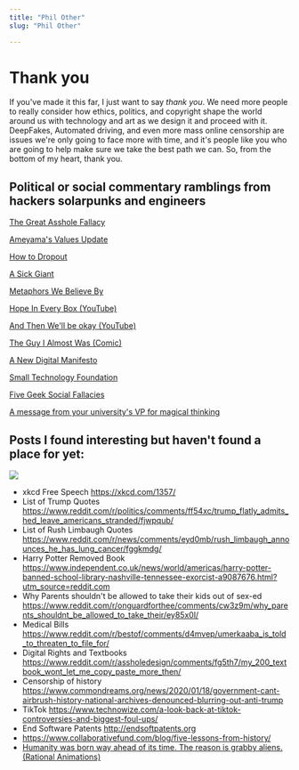 ```yaml
---
title: "Phil Other"
slug: "Phil Other"

---
```


# Thank you

If you've made it this far, I just want to say *thank you*. We need more people to really consider how ethics, politics, and copyright shape the world around us with technology and art as we design it and proceed with it. DeepFakes, Automated driving, and even more mass online censorship are issues we're only going to face more with time, and it's people like you who are going to help make sure we take the best path we can. So, from the bottom of my heart, thank you.

## Political or social commentary ramblings from hackers solarpunks and engineers

[The Great Asshole Fallacy](https://500ish.com/the-great-asshole-fallacy-82e108a755c7)

[Ameyama's Values Update](https://ameyama.com/blog/values-update)

[How to Dropout](http://ranprieur.com/essays/dropout.html)

[A Sick Giant](https://waitbutwhy.com/2020/01/sick-giant.html)

[Metaphors We Believe By](https://aaronzlewis.com/blog/2019/07/25/metaphors-we-believe-by/)

[Hope In Every Box (YouTube)](https://www.youtube.com/watch?v=K9KLZ8C9DrY)

[And Then We'll be okay (YouTube)](https://www.youtube.com/watch?v=7g1pmHSWHe0)

[The Guy I Almost Was (Comic)](http://electricsheepcomix.com/almostguy/)

[A New Digital Manifesto](https://anewdigitalmanifesto.com/)

[Small Technology Foundation](https://small-tech.org/about/#small-technology)

[Five Geek Social Fallacies](http://www.plausiblydeniable.com/opinion/gsf.html)

[A message from your university's VP for magical thinking](https://www.mcsweeneys.net/articles/a-message-from-your-universitys-vice-president-for-magical-thinking)

## Posts I found interesting but haven't found a place for yet:

![](https://imgs.xkcd.com/comics/free_speech.png)

* xkcd Free Speech https://xkcd.com/1357/
* List of Trump Quotes https://www.reddit.com/r/politics/comments/ff54xc/trump_flatly_admits_hed_leave_americans_stranded/fjwpqub/
* List of Rush Limbaugh Quotes https://www.reddit.com/r/news/comments/eyd0mb/rush_limbaugh_announces_he_has_lung_cancer/fggkmdg/
* Harry Potter Removed Book https://www.independent.co.uk/news/world/americas/harry-potter-banned-school-library-nashville-tennessee-exorcist-a9087676.html?utm_source=reddit.com
* Why Parents shouldn't be allowed to take their kids out of sex-ed https://www.reddit.com/r/onguardforthee/comments/cw3z9m/why_parents_shouldnt_be_allowed_to_take_their/ey85x0l/
* Medical Bills https://www.reddit.com/r/bestof/comments/d4mvep/umerkaaba_is_told_to_threaten_to_file_for/
* Digital Rights and Textbooks https://www.reddit.com/r/assholedesign/comments/fg5th7/my_200_textbook_wont_let_me_copy_paste_more_then/
* Censorship of history https://www.commondreams.org/news/2020/01/18/government-cant-airbrush-history-national-archives-denounced-blurring-out-anti-trump
* TikTok https://www.technowize.com/a-look-back-at-tiktok-controversies-and-biggest-foul-ups/
* End Software Patents http://endsoftpatents.org
* https://www.collaborativefund.com/blog/five-lessons-from-history/
* [Humanity was born way ahead of its time. The reason is grabby aliens. (Rational Animations)](https://www.youtube.com/watch?v=l3whaviTqqg)
